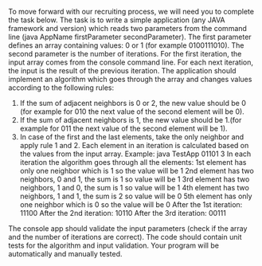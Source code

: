 To move forward with our recruiting process, we will need you to complete the task below.
The task is to write a simple application (any JAVA framework and version) which reads two parameters from the command line (java AppName firstParameter secondParameter). 
The first parameter defines an array containing values: 0 or 1 (for example 0100111010).
The second parameter is the number of iterations.
For the first iteration, the input array comes from the console command line.
For each next iteration, the input is the result of the previous iteration.
The application should implement an algorithm which goes through the array and changes values according to the following rules:
1. If the sum of adjacent neighbors is 0 or 2, the new value should be 0 (for example for 010 the next value of the second element will be 0).
2. If the sum of adjacent neighbors is 1, the new value should be 1.(for example for 011 the next value of the second element will be 1).
3. In case of the first and the last elements, take the only neighbor and apply rule 1 and 2.
Each element in an iteration is calculated based on the values from the input array.
Example:
java TestApp 01101 3
In each iteration the algorithm goes through all the elements:
1st element has only one neighbor which is 1 so the value will be 1
2nd element has two neighbors, 0 and 1, the sum is 1 so value will be 1
3rd element has two neighbors, 1 and 0, the sum is 1 so value will be 1
4th element has two neighbors, 1 and 1, the sum is 2 so value will be 0
5th element has only one neighbor which is 0 so the value will be 0
After the 1st iteration:   11100
After the 2nd iteration:   10110
After the 3rd iteration:   00111

The console app should validate the input parameters (check if the array and the number of iterations are correct).
The code should contain unit tests for the algorithm and input validation.
Your program will be automatically and manually tested.
